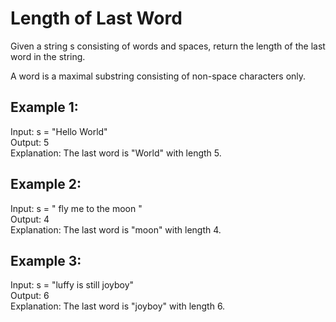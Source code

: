 # Length of Last Word

Given a string s consisting of words and spaces, return the length of the last word in the string.

A word is a maximal substring consisting of non-space characters only.

 
## Example 1:

Input: s = "Hello World"\
Output: 5\
Explanation: The last word is "World" with length 5.

## Example 2:

Input: s = "   fly me   to   the moon  "\
Output: 4\
Explanation: The last word is "moon" with length 4.

## Example 3:

Input: s = "luffy is still joyboy"\
Output: 6\
Explanation: The last word is "joyboy" with length 6.